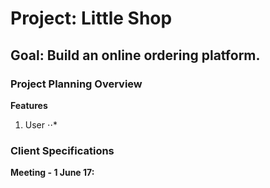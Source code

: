 # Project: Little Shop

## Goal: Build an online ordering platform.

### Project Planning Overview

**Features**
1. User
⋅⋅* 

### Client Specifications

**Meeting - 1 June 17:**
